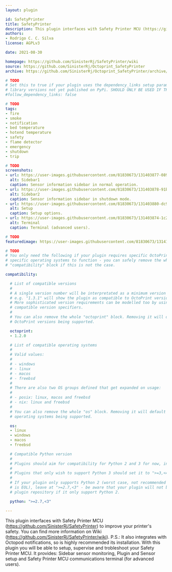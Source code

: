 ```yaml
---
layout: plugin

id: SafetyPrinter
title: SafetyPrinter
description: This plugin interfaces with Safety Printer MCU (https://github.com/SinisterRj/SafetyPrinter). 
authors:
- Rodrigo C. C. Silva
license: AGPLv3

date: 2021-08-30

homepage: https://github.com/SinisterRj/SafetyPrinter/wiki
source: https://github.com/SinisterRj/Octoprint_SafetyPrinter
archive: https://github.com/SinisterRj/Octoprint_SafetyPrinter/archive/refs/heads/main.zip

# TODO
# Set this to true if your plugin uses the dependency_links setup parameter to include
# library versions not yet published on PyPi. SHOULD ONLY BE USED IF THERE IS NO OTHER OPTION!
#follow_dependency_links: false

# TODO
tags:
- fire
- smoke
- notification
- bed temperature
- hotend temperature
- safety
- flame detector
- emergency
- shutdown
- trip

# TODO
screenshots:
- url: https://user-images.githubusercontent.com/81830673/131403877-08929120-4f60-4287-9d52-c4439e3d3743.PNG
  alt: Sidebar1
  caption: Sensor information sidebar in normal operation.
- url: https://user-images.githubusercontent.com/81830673/131403878-91b9ae85-5824-4c6a-8ecc-3547a118b801.PNG
  alt: Sidebar2
  caption: Sensor information sidebar in shutdown mode.
- url: https://user-images.githubusercontent.com/81830673/131403880-dc925006-be2c-4867-b86b-47fb8adfeb09.PNG
  alt: Setup
  caption: Setup options.
- url: https://user-images.githubusercontent.com/81830673/131403874-1c2fbd0e-29bd-4d8f-bb4c-3435596f511d.PNG
  alt: Terminal
  caption: Terminal (advanced users).

# TODO
featuredimage: https://user-images.githubusercontent.com/81830673/131410760-5b069670-9960-484b-adbc-1592cfc1f1ba.PNG

# TODO
# You only need the following if your plugin requires specific OctoPrint versions or
# specific operating systems to function - you can safely remove the whole
# "compatibility" block if this is not the case.

compatibility:

  # List of compatible versions
  #
  # A single version number will be interpretated as a minimum version requirement,
  # e.g. "1.3.1" will show the plugin as compatible to OctoPrint versions 1.3.1 and up.
  # More sophisticated version requirements can be modelled too by using PEP440
  # compatible version specifiers.
  #
  # You can also remove the whole "octoprint" block. Removing it will default to all
  # OctoPrint versions being supported.

  octoprint:
  - 1.2.0

  # List of compatible operating systems
  #
  # Valid values:
  #
  # - windows
  # - linux
  # - macos
  # - freebsd
  #
  # There are also two OS groups defined that get expanded on usage:
  #
  # - posix: linux, macos and freebsd
  # - nix: linux and freebsd
  #
  # You can also remove the whole "os" block. Removing it will default to all
  # operating systems being supported.

  os:
  - linux
  - windows
  - macos
  - freebsd

  # Compatible Python version
  #
  # Plugins should aim for compatibility for Python 2 and 3 for now, in which case the value should be ">=2.7,<4".
  #
  # Plugins that only wish to support Python 3 should set it to ">=3,<4".
  #
  # If your plugin only supports Python 2 (worst case, not recommended for newly developed plugins since Python 2
  # is EOL), leave at ">=2.7,<3" - be aware that your plugin will not be allowed to register on the
  # plugin repository if it only support Python 2.

  python: ">=2.7,<3"

---
```


This plugin interfaces with Safety Printer MCU (https://github.com/SinisterRj/SafetyPrinter) to improve your printer's safety.
You can find more information on Wiki (https://github.com/SinisterRj/SafetyPrinter/wiki).
P.S.: It also integrates with Octopod notifications, so is highly recommended its installation.
With this plugin you will be able to setup, supervise and trobleshoot your Safety Printer MCU. It provides: Sidebar sensor monitoring, Plugin and Sensor setup and Safety Printer MCU communications terminal (for advanced users).
